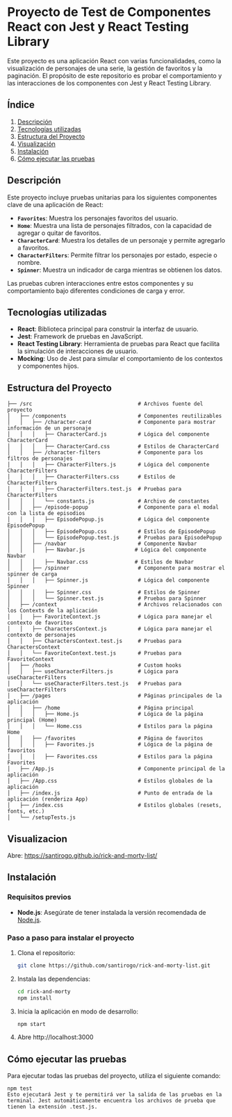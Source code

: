 # Proyecto de Test de Componentes React con Jest y React Testing Library

Este proyecto es una aplicación React con varias funcionalidades, como la visualización de personajes de una serie, la gestión de favoritos y la paginación. El propósito de este repositorio es probar el comportamiento y las interacciones de los componentes con Jest y React Testing Library.

## Índice

1. [Descripción](#descripción)
2. [Tecnologías utilizadas](#tecnologías-utilizadas)
3. [Estructura del Proyecto](#estructura-del-proyecto)
4. [Visualización](#visualizacion)
5. [Instalación](#instalación)
6. [Cómo ejecutar las pruebas](#cómo-ejecutar-las-pruebas)

## Descripción

Este proyecto incluye pruebas unitarias para los siguientes componentes clave de una aplicación de React:

- **`Favorites`**: Muestra los personajes favoritos del usuario.
- **`Home`**: Muestra una lista de personajes filtrados, con la capacidad de agregar o quitar de favoritos.
- **`CharacterCard`**: Muestra los detalles de un personaje y permite agregarlo a favoritos.
- **`CharacterFilters`**: Permite filtrar los personajes por estado, especie o nombre.
- **`Spinner`**: Muestra un indicador de carga mientras se obtienen los datos.

Las pruebas cubren interacciones entre estos componentes y su comportamiento bajo diferentes condiciones de carga y error.

## Tecnologías utilizadas

- **React**: Biblioteca principal para construir la interfaz de usuario.
- **Jest**: Framework de pruebas en JavaScript.
- **React Testing Library**: Herramienta de pruebas para React que facilita la simulación de interacciones de usuario.
- **Mocking**: Uso de Jest para simular el comportamiento de los contextos y componentes hijos.
  
## Estructura del Proyecto
    
    ├── /src                                  # Archivos fuente del proyecto
    │   ├── /components                       # Componentes reutilizables
    │   │   ├── /character-card               # Componente para mostrar información de un personaje
    │   │   │   ├── CharacterCard.js          # Lógica del componente CharacterCard
    │   │   │   ├── CharacterCard.css         # Estilos de CharacterCard
    │   │   ├── /character-filters            # Componente para los filtros de personajes
    │   │   │   ├── CharacterFilters.js       # Lógica del componente CharacterFilters
    │   │   │   ├── CharacterFilters.css      # Estilos de CharacterFilters
    │   │   │   ├── CharacterFilters.test.js  # Pruebas para CharacterFilters
    │   │   │   └── constants.js              # Archivo de constantes
    │   │   ├── /episode-popup                # Componente para el modal con la lista de episodios
    │   │   │   ├── EpisodePopup.js           # Lógica del componente EpisodePopup
    │   │   │   ├── EpisodePopup.css          # Estilos de EpisodePopup
    │   │   │   └── EpisodePopup.test.js      # Pruebas para EpisodePopup
    │   │   ├── /navbar                       # Componente Navbar
    │   │   │   ├── Navbar.js                # Lógica del componente Navbar
    │   │   │   ├── Navbar.css               # Estilos de Navbar
    │   │   ├── /spinner                      # Componente para mostrar el spinner de carga
    │   │   │   ├── Spinner.js                # Lógica del componente Spinner
    │   │   │   ├── Spinner.css               # Estilos de Spinner
    │   │   │   └── Spinner.test.js           # Pruebas para Spinner
    │   ├── /context                          # Archivos relacionados con los Contexts de la aplicación
    │   │   ├── FavoriteContext.js            # Lógica para manejar el contexto de favoritos
    │   │   ├── CharactersContext.js          # Lógica para manejar el contexto de personajes
    │   │   ├── CharactersContext.test.js     # Pruebas para CharactersContext
    │   │   └── FavoriteContext.test.js       # Pruebas para FavoriteContext
    │   ├── /hooks                            # Custom hooks
    │   │   ├── useCharacterFilters.js        # Lógica para useCharacterFilters
    │   │   └── useCharacterFilters.test.js   # Pruebas para useCharacterFilters
    │   ├── /pages                            # Páginas principales de la aplicación
    │   │   ├── /home                         # Página principal
    │   │   │   ├── Home.js                   # Lógica de la página principal (Home)
    │   │   │   └── Home.css                  # Estilos para la página Home
    │   │   ├── /favorites                    # Página de favoritos
    │   │   │   ├── Favorites.js              # Lógica de la página de favoritos
    │   │   │   ├── Favorites.css             # Estilos para la página Favorites
    │   ├── /App.js                           # Componente principal de la aplicación
    │   ├── /App.css                          # Estilos globales de la aplicación
    │   ├── /index.js                         # Punto de entrada de la aplicación (renderiza App)
    │   ├── /index.css                        # Estilos globales (resets, fonts, etc.)
    │   └── /setupTests.js

## Visualizacion

Abre: https://santirogo.github.io/rick-and-morty-list/

## Instalación

### Requisitos previos

- **Node.js**: Asegúrate de tener instalada la versión recomendada de [Node.js](https://nodejs.org/).
  
### Paso a paso para instalar el proyecto

1. Clona el repositorio:
   ```bash
   git clone https://github.com/santirogo/rick-and-morty-list.git

2. Instala las dependencias:
    ```bash
    cd rick-and-morty
    npm install

3. Inicia la aplicación en modo de desarrollo:
    ```bash
    npm start

4. Abre http://localhost:3000

## Cómo ejecutar las pruebas
Para ejecutar todas las pruebas del proyecto, utiliza el siguiente comando:

    npm test
    Esto ejecutará Jest y te permitirá ver la salida de las pruebas en la terminal. Jest automáticamente encuentra los archivos de prueba que tienen la extensión .test.js.
